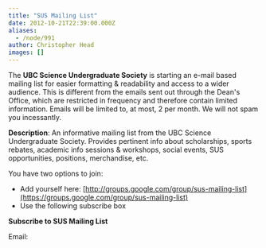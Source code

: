 ```yaml
---
title: "SUS Mailing List"
date: 2012-10-21T22:39:00.000Z
aliases:
  - /node/991
author: Christopher Head
images: []
---
```


The **UBC Science Undergraduate Society** is starting an e-mail based mailing list for easier formatting & readability and access to a wider audience. This is different from the emails sent out through the Dean's Office, which are restricted in frequency and therefore contain limited information. Emails will be limited to, at most, 2 per month. We will not spam you incessantly.

**Description**: An informative mailing list from the UBC Science Undergraduate Society. Provides pertinent info about scholarships, sports rebates, academic info sessions & workshops, social events, SUS opportunities, positions, merchandise, etc.

You have two options to join:

*   Add yourself here: [http://groups.google.com/group/sus-mailing-list](https://groups.google.com/group/sus-mailing-list)
*   Use the following subscribe box

**Subscribe to SUS Mailing List**

Email:
